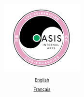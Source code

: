 <div style="text-align: center;">
<img src="./oasis-logo.png" alt="school logo" width="50%">
</div>

<div style="text-align: center;">

[English](./en.md)

[Français](./fr.md)

</div>
